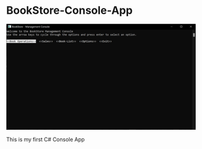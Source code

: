 # BookStore-Console-App

![banner picture](https://github.com/yucedemirayak/BookStore-Console-App/blob/master/Images/readme-banner.png)

This is my first C# Console App
